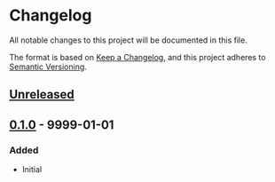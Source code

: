 # Changelog
All notable changes to this project will be documented in this file.

The format is based on [Keep a Changelog](https://keepachangelog.com/en/1.1.0/),
and this project adheres to [Semantic Versioning](https://semver.org/spec/v2.0.0.html).






## [Unreleased]



## [0.1.0] - 9999-01-01
### Added
- Initial






[Unreleased]: https://github.com/absolunet/prettier-config/compare/0.1.0...HEAD
[0.1.0]:      https://github.com/absolunet/prettier-config/releases/tag/0.1.0
